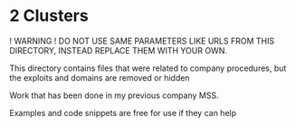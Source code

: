 # 2 Clusters

! WARNING !
DO NOT USE SAME PARAMETERS LIKE URLS FROM THIS DIRECTORY, INSTEAD REPLACE THEM WITH YOUR OWN.

This directory contains files that were related to company procedures, but the exploits and domains are removed or hidden

Work that has been done in my previous company MSS.

Examples and code snippets are free for use if they can help
